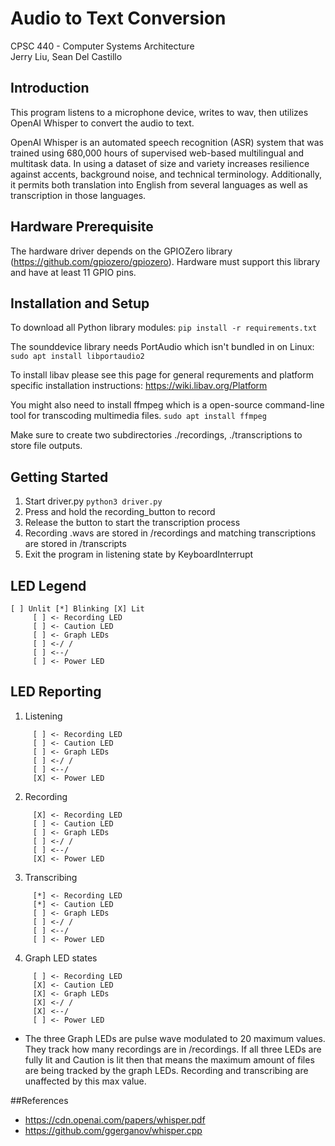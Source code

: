 # Audio to Text Conversion
CPSC 440 - Computer Systems Architecture <br>
Jerry Liu, Sean Del Castillo


## Introduction
This program listens to a microphone device, writes to wav, then utilizes OpenAI Whisper to convert the audio to text.

OpenAI Whisper is an automated speech recognition (ASR) system that was trained using 680,000 hours of supervised web-based multilingual and multitask data. In using a dataset of size and variety increases resilience against accents, background noise, and technical terminology. Additionally, it permits both translation into English from several languages as well as transcription in those languages. 

## Hardware Prerequisite
The hardware driver depends on the GPIOZero library (https://github.com/gpiozero/gpiozero). Hardware must support this library and have at least 11 GPIO pins. 

## Installation and Setup
To download all Python library modules:
```pip install -r requirements.txt```

The sounddevice library needs PortAudio which isn't bundled in on Linux:
```sudo apt install libportaudio2```

To install libav please see this page for general requrements and platform specific installation instructions:
https://wiki.libav.org/Platform

You might also need to install ffmpeg which is a open-source command-line tool for transcoding multimedia files.
```sudo apt install ffmpeg```

Make sure to create two subdirectories ./recordings, ./transcriptions to store file outputs.

## Getting Started
1. Start driver.py
```python3 driver.py```
2. Press and hold the recording_button to record
3. Release the button to start the transcription process
4. Recording .wavs are stored in /recordings and matching transcriptions are stored in /transcripts
5. Exit the program in listening state by KeyboardInterrupt

## LED Legend
```
[ ] Unlit [*] Blinking [X] Lit
     [ ] <- Recording LED
     [ ] <- Caution LED
     [ ] <- Graph LEDs
     [ ] <-/ /
     [ ] <--/
     [ ] <- Power LED
```

## LED Reporting
1. Listening
```
     [ ] <- Recording LED
     [ ] <- Caution LED
     [ ] <- Graph LEDs
     [ ] <-/ /
     [ ] <--/
     [X] <- Power LED
```

2. Recording
```
     [X] <- Recording LED
     [ ] <- Caution LED
     [ ] <- Graph LEDs
     [ ] <-/ /
     [ ] <--/
     [X] <- Power LED
```

3. Transcribing
```
     [*] <- Recording LED
     [*] <- Caution LED
     [ ] <- Graph LEDs
     [ ] <-/ /
     [ ] <--/
     [ ] <- Power LED
```

4. Graph LED states
```
     [ ] <- Recording LED
     [X] <- Caution LED
     [X] <- Graph LEDs
     [X] <-/ /
     [X] <--/
     [ ] <- Power LED
```
  - The three Graph LEDs are pulse wave modulated to 20 maximum values. They track 
    how many recordings are in /recordings. If all three LEDs are fully lit and 
    Caution is lit then that means the maximum amount of files are being tracked by 
    the graph LEDs. Recording and transcribing are unaffected by this max value.

##References
- https://cdn.openai.com/papers/whisper.pdf
- https://github.com/ggerganov/whisper.cpp
